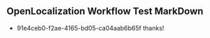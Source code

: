 ## OpenLocalization Workflow Test MarkDown
* 91e4ceb0-f2ae-4165-bd05-ca04aab6b65f thanks!

<!--HONumber=Aug16_HO4-->


